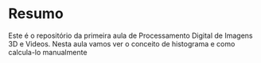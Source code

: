# Resumo

Este é o repositório da primeira aula de Processamento Digital de Imagens 3D e Videos. Nesta aula vamos ver o conceito de histograma e como calcula-lo manualmente